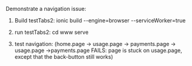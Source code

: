 Demonstrate a navigation issue:

1. Build testTabs2: ionic build --engine=browser --serviceWorker=true

2. run testTabs2: cd www serve

3. test navigation: (home.page -> usage.page -> payments.page -> usage.page ->payments.page FAILS: page is stuck on usage.page, except that the back-button still works)